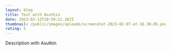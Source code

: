 ```yaml
---
layout: blog
title: Test with Asutkin
date: 2023-02-12T10:59:11.287Z
thumbnail: /public/images/uploads/screenshot-2023-02-07-at-16.30.05.png
rating: 5
---
```


D﻿escription with Asutkin

